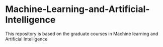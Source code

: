 # Machine-Learning-and-Artificial-Intelligence
This repository is based on the graduate courses in Machine learning and Artificial Intelligence
